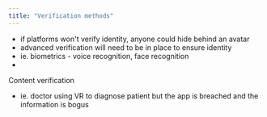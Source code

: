 ```yaml
---
title: "Verification methods"
---
```

- if platforms won't verify identity, anyone could hide behind an avatar
- advanced verification will need to be in place to ensure identity
- ie. biometrics - voice recognition, face recognition
- 

Content verification
- ie. doctor using VR to diagnose patient but the app is breached and the information is bogus
